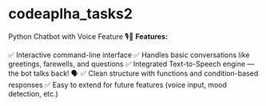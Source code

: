# codeaplha_tasks2
Python Chatbot with Voice Feature 🎙️🤖
**Features:**

✅ Interactive command-line interface
✅ Handles basic conversations like greetings, farewells, and questions
✅ Integrated Text-to-Speech engine — the bot talks back! 🗣️
✅ Clean structure with functions and condition-based responses
✅ Easy to extend for future features (voice input, mood detection, etc.)
